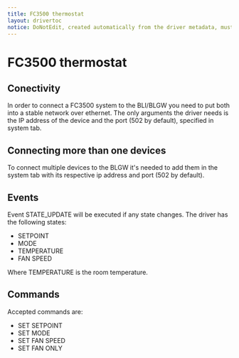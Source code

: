 ```yaml
---
title: FC3500 thermostat
layout: drivertoc
notice: DoNotEdit, created automatically from the driver metadata, must be updated on the driver itself
---
```

# FC3500 thermostat

## Conectivity

In order to connect a FC3500 system to the BLI/BLGW you need to put both into a stable network over ethernet.
The only arguments the driver needs is the IP address of the device and the port (502 by default), specified
in system tab.

## Connecting more than one devices

To connect multiple devices to the BLGW it's needed to add them in the system tab with its respective ip
address and port (502 by default).

## Events

Event STATE_UPDATE will be executed if any state changes.
The driver has the following states:

   + SETPOINT
   + MODE
   + TEMPERATURE
   + FAN SPEED

Where TEMPERATURE is the room temperature.

## Commands

Accepted commands are:

   + SET SETPOINT
   + SET MODE
   + SET FAN SPEED
   + SET FAN ONLY
